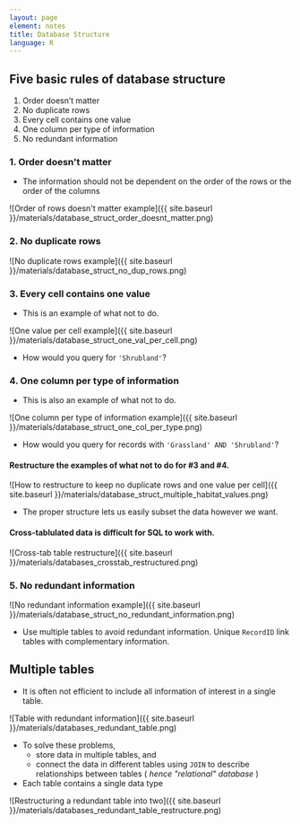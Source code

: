 ```yaml
---
layout: page
element: notes
title: Database Structure
language: R
---
```


## Five basic rules of database structure

1. Order doesn’t matter 
2. No duplicate rows
3. Every cell contains one value
4. One column per type of information
5. No redundant information

### 1. Order doesn't matter

* The information should not be dependent on the order of the rows or the order 
of the columns

![Order of rows doesn't matter example]({{ site.baseurl }}/materials/database_struct_order_doesnt_matter.png)

### 2. No duplicate rows

![No duplicate rows example]({{ site.baseurl }}/materials/database_struct_no_dup_rows.png)

### 3. Every cell contains one value

* This is an example of what not to do.

![One value per cell example]({{ site.baseurl }}/materials/database_struct_one_val_per_cell.png)

* How would you query for `'Shrubland'`?

### 4. One column per type of information

* This is also an example of what not to do.

![One column per type of information example]({{ site.baseurl }}/materials/database_struct_one_col_per_type.png)

* How would you query for records with `'Grassland' AND 'Shrubland'`?

#### Restructure the examples of what not to do for #3 and #4.

![How to restructure to keep no duplicate rows and one value per cell]({{ site.baseurl }}/materials/database_struct_multiple_habitat_values.png)

* The proper structure lets us easily subset the data however we want.

#### Cross-tablulated data is difficult for SQL to work with.

![Cross-tab table restructure]({{ site.baseurl }}/materials/databases_crosstab_restructured.png)

### 5. No redundant information
  
![No redundant information example]({{ site.baseurl }}/materials/database_struct_no_redundant_information.png)

* Use multiple tables to avoid redundant information. Unique `RecordID` link 
tables with complementary information.

## Multiple tables

* It is often not efficient to include all information of interest in a single
table.

![Table with redundant information]({{ site.baseurl }}/materials/databases_redundant_table.png)

* To solve these problems,
    * store data in multiple tables, and 
    * connect the data in different tables using `JOIN` to describe 
      relationships between tables ( *hence "relational" database* )
* Each table contains a single data type

![Restructuring a redundant table into two]({{ site.baseurl }}/materials/databases_redundant_table_restructure.png)
